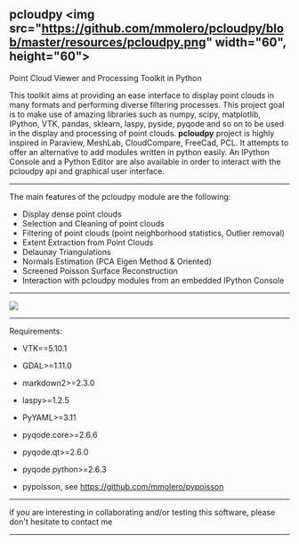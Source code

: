 ## pcloudpy <img src="https://github.com/mmolero/pcloudpy/blob/master/resources/pcloudpy.png" width="60", height="60">

Point Cloud Viewer and Processing Toolkit in Python


This toolkit aims at providing an ease interface to display point clouds in many formats and performing diverse filtering processes. 
This project goal is to make use of amazing libraries such as numpy, scipy, matplotlib, IPython, VTK, pandas, sklearn, laspy, pyside, pyqode and so on to be used in the display and processing of point clouds.
**pcloudpy** project is highly inspired in Paraview, MeshLab, CloudCompare, FreeCad, PCL.  It attempts to offer an alternative to add modules written in python easily. 
An IPython Console and a Python Editor are also available in order to interact with the pcloudpy api and graphical user interface.


-------

The main features of the pcloudpy module are the following:

- Display dense point clouds
- Selection and Cleaning of point clouds
- Filtering of point clouds (point neighborhood statistics, Outlier removal)
- Extent Extraction from Point Clouds
- Delaunay Triangulations
- Normals Estimation (PCA Eigen Method & Oriented)
- Screened Poisson Surface Reconstruction
- Interaction with pcloudpy modules from an embedded IPython Console

-------

![](https://github.com/mmolero/pcloudpy/blob/master/resources/pcloudpy_v0.10.png)

------

Requirements:

- VTK==5.10.1

- GDAL>=1.11.0

- markdown2>=2.3.0

- laspy>=1.2.5

- PyYAML>=3.11

- pyqode.core>=2.6.6

- pyqode.qt>=2.6.0

- pyqode.python>=2.6.3
 
- pypoisson, see https://github.com/mmolero/pypoisson



-----

if you are interesting in collaborating and/or testing this software, please don't hesitate to contact me

------

